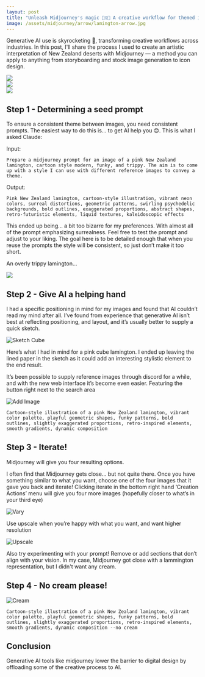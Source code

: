 ```yaml
---
layout: post
title: "Unleash Midjourney's magic 🧙‍♀️✨ A creative workflow for themed image generation"
image: /assets/midjourney/arrow/lamington-arrow.jpg
---
```


Generative AI use is skyrocketing 🚀, transforming creative workflows across industries. In this post, I'll share the process I used to create an artistic interpretation of New Zealand deserts with Midjourney — a method you can apply to anything from storyboarding and stock image generation to icon design.

<img src="/assets/midjourney/arrow/jaffa-arrow.jpg"/>
<div style="margin-bottom: 8px"/>
<img src="/assets/midjourney/arrow/lamington-arrow.jpg"/>
<div style="margin-bottom: 8px"/>
<img src="/assets/midjourney/arrow/pavlova-arrow.jpg"/>

## Step 1 - Determining a seed prompt

To ensure a consistent theme between images, you need consistent prompts. The easiest way to do this is… to get AI help you 😊. This is what I asked Claude:

Input:

    Prepare a midjourney prompt for an image of a pink New Zealand lamington, cartoon style modern, funky, and trippy. The aim is to come up with a style I can use with different reference images to convey a theme.

Output:

    Pink New Zealand lamington, cartoon-style illustration, vibrant neon colors, surreal distortions, geometric patterns, swirling psychedelic backgrounds, bold outlines, exaggerated proportions, abstract shapes, retro-futuristic elements, liquid textures, kaleidoscopic effects

This ended up being… a bit too bizarre for my preferences. With almost all of the prompt emphasizing surrealness. Feel free to test the prompt and adjust to your liking. The goal here is to be detailed enough that when you reuse the prompts the style will be consistent, so just don’t make it too short.

An overly trippy lamington…

<img src="/assets/midjourney/arrow/trippy-arrow.jpg"/>

## Step 2 - Give AI a helping hand

I had a specific positioning in mind for my images and found that AI couldn’t read my mind after all. I’ve found from experience that generative AI isn’t best at reflecting positioning, and layout, and it’s usually better to supply a quick sketch.

![Sketch Cube](/assets/midjourney/sketch-cube.jpg)

Here’s what I had in mind for a pink cube lamington. I ended up leaving the lined paper in the sketch as it could add an interesting stylistic element to the end result.

It’s been possible to supply reference images through discord for a while, and with the new web interface it’s become even easier. Featuring the button right next to the search area

![Add Image](/assets/midjourney/add-image.jpg)

    Cartoon-style illustration of a pink New Zealand lamington, vibrant color palette, playful geometric shapes, funky patterns, bold outlines, slightly exaggerated proportions, retro-inspired elements, smooth gradients, dynamic composition

## Step 3 - Iterate!

Midjourney will give you four resulting options.

I often find that Midjourney gets close… but not quite there. Once you have something similar to what you want, choose one of the four images that it gave you back and iterate! Clicking iterate in the bottom right hand ‘Creation Actions’ menu will give you four more images (hopefully closer to what’s in your third eye)

![Vary](/assets/midjourney/vary.jpg)

Use upscale when you’re happy with what you want, and want higher resolution

![Upscale](/assets/midjourney/upscale.jpg)

Also try experimenting with your prompt! Remove or add sections that don’t align with your vision. In my case, Midjourney got close with a lammington representation, but I didn't want any cream.

## Step 4 - No cream please!

![Cream](/assets/midjourney/cream.png)

    Cartoon-style illustration of a pink New Zealand lamington, vibrant color palette, playful geometric shapes, funky patterns, bold outlines, slightly exaggerated proportions, retro-inspired elements, smooth gradients, dynamic composition --no cream

## Conclusion

Generative AI tools like midjourney lower the barrier to digital design by offloading some of the creative process to AI.
